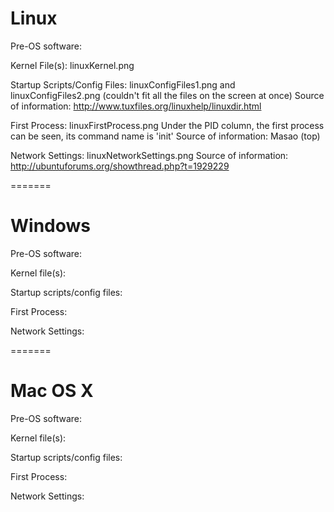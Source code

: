 Linux
=======

Pre-OS software: 

Kernel File(s): linuxKernel.png

Startup Scripts/Config Files: linuxConfigFiles1.png and linuxConfigFiles2.png
    (couldn't fit all the files on the screen at once)
    Source of information: http://www.tuxfiles.org/linuxhelp/linuxdir.html

First Process: linuxFirstProcess.png
    Under the PID column, the first process can be seen, its command name is 'init'
    Source of information: Masao (top)

Network Settings: linuxNetworkSettings.png
    Source of information: http://ubuntuforums.org/showthread.php?t=1929229

=======

Windows
=======

Pre-OS software: 

Kernel file(s):

Startup scripts/config files:

First Process:

Network Settings:

=======

Mac OS X
=======

Pre-OS software: 

Kernel file(s):

Startup scripts/config files:

First Process:

Network Settings:
